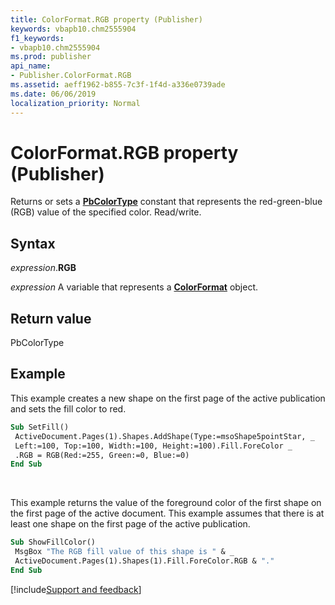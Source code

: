 ```yaml
---
title: ColorFormat.RGB property (Publisher)
keywords: vbapb10.chm2555904
f1_keywords:
- vbapb10.chm2555904
ms.prod: publisher
api_name:
- Publisher.ColorFormat.RGB
ms.assetid: aeff1962-b855-7c3f-1f4d-a336e0739ade
ms.date: 06/06/2019
localization_priority: Normal
---
```



# ColorFormat.RGB property (Publisher)

Returns or sets a **[PbColorType](publisher.pbcolortype.md)** constant that represents the red-green-blue (RGB) value of the specified color. Read/write.


## Syntax

_expression_.**RGB**

_expression_ A variable that represents a **[ColorFormat](Publisher.ColorFormat.md)** object.


## Return value

PbColorType


## Example

This example creates a new shape on the first page of the active publication and sets the fill color to red.

```vb
Sub SetFill() 
 ActiveDocument.Pages(1).Shapes.AddShape(Type:=msoShape5pointStar, _ 
 Left:=100, Top:=100, Width:=100, Height:=100).Fill.ForeColor _ 
 .RGB = RGB(Red:=255, Green:=0, Blue:=0) 
End Sub
```

<br/>

This example returns the value of the foreground color of the first shape on the first page of the active document. This example assumes that there is at least one shape on the first page of the active publication.

```vb
Sub ShowFillColor() 
 MsgBox "The RGB fill value of this shape is " & _ 
 ActiveDocument.Pages(1).Shapes(1).Fill.ForeColor.RGB & "." 
End Sub
```

[!include[Support and feedback](~/includes/feedback-boilerplate.md)]